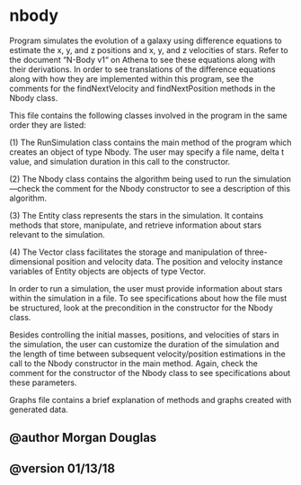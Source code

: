 # nbody


Program simulates the evolution of a galaxy using difference equations to estimate
the x, y, and z positions and x, y, and z velocities of stars. Refer to the document “N-Body v1“ on Athena
to see these equations along with their derivations. In order to see translations of the difference equations
along with how they are implemented within this program, see the comments for the findNextVelocity and findNextPosition
methods in the Nbody class. 

This file contains the following classes involved in the program in the same order they are listed:

(1) The RunSimulation class contains the main method of the program which creates an object
of type Nbody. The user may specify a file name, delta t value, and simulation duration
in this call to the constructor.

(2) The Nbody class contains the algorithm being used to run the simulation—check the comment for the Nbody constructor
to see a description of this algorithm.

(3) The Entity class represents the stars in the simulation. It contains methods that store, manipulate, and 
retrieve information about stars relevant to the simulation.

(4) The Vector class facilitates the storage and manipulation of three-dimensional position
and velocity data. The position and velocity instance variables of Entity objects are objects of type Vector.

In order to run a simulation, the user must provide information about stars within the simulation 
in a file. To see specifications about how the file must be structured, look at the precondition
in the constructor for the Nbody class.

Besides controlling the initial masses, positions, and velocities of stars in the simulation,
the user can customize the duration of the simulation and the length of time between subsequent
velocity/position estimations in the call to the Nbody constructor in the main method. 
Again, check the comment for the constructor of the Nbody class to see specifications about these parameters.

Graphs file contains a brief explanation of methods and graphs created with generated data.

## @author Morgan Douglas
## @version 01/13/18

